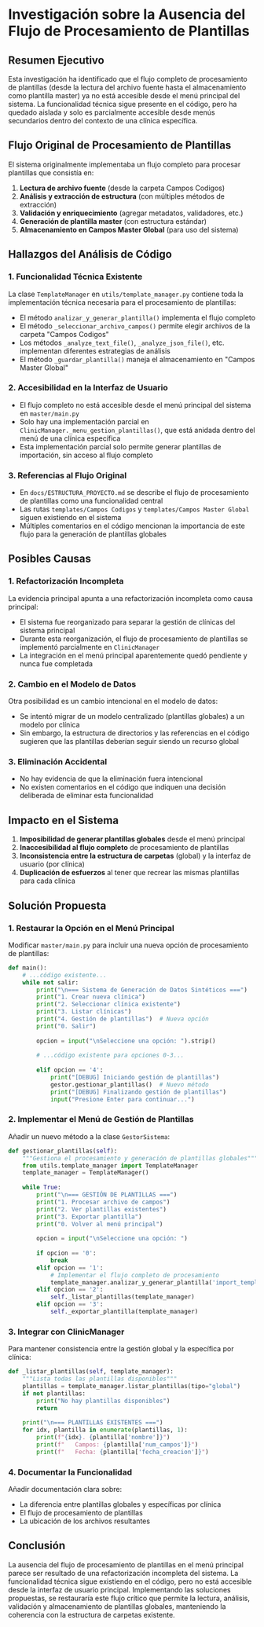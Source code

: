 # Investigación sobre la Ausencia del Flujo de Procesamiento de Plantillas

## Resumen Ejecutivo

Esta investigación ha identificado que el flujo completo de procesamiento de plantillas (desde la lectura del archivo fuente hasta el almacenamiento como plantilla master) ya no está accesible desde el menú principal del sistema. La funcionalidad técnica sigue presente en el código, pero ha quedado aislada y solo es parcialmente accesible desde menús secundarios dentro del contexto de una clínica específica.

## Flujo Original de Procesamiento de Plantillas

El sistema originalmente implementaba un flujo completo para procesar plantillas que consistía en:

1. **Lectura de archivo fuente** (desde la carpeta Campos Codigos)
2. **Análisis y extracción de estructura** (con múltiples métodos de extracción)
3. **Validación y enriquecimiento** (agregar metadatos, validadores, etc.)
4. **Generación de plantilla master** (con estructura estándar)
5. **Almacenamiento en Campos Master Global** (para uso del sistema)

## Hallazgos del Análisis de Código

### 1. Funcionalidad Técnica Existente

La clase `TemplateManager` en `utils/template_manager.py` contiene toda la implementación técnica necesaria para el procesamiento de plantillas:

- El método `analizar_y_generar_plantilla()` implementa el flujo completo
- El método `_seleccionar_archivo_campos()` permite elegir archivos de la carpeta "Campos Codigos"
- Los métodos `_analyze_text_file()`, `_analyze_json_file()`, etc. implementan diferentes estrategias de análisis
- El método `_guardar_plantilla()` maneja el almacenamiento en "Campos Master Global"

### 2. Accesibilidad en la Interfaz de Usuario

- El flujo completo no está accesible desde el menú principal del sistema en `master/main.py`
- Solo hay una implementación parcial en `ClinicManager._menu_gestion_plantillas()`, que está anidada dentro del menú de una clínica específica
- Esta implementación parcial solo permite generar plantillas de importación, sin acceso al flujo completo

### 3. Referencias al Flujo Original

- En `docs/ESTRUCTURA_PROYECTO.md` se describe el flujo de procesamiento de plantillas como una funcionalidad central
- Las rutas `templates/Campos Codigos` y `templates/Campos Master Global` siguen existiendo en el sistema
- Múltiples comentarios en el código mencionan la importancia de este flujo para la generación de plantillas globales

## Posibles Causas

### 1. Refactorización Incompleta

La evidencia principal apunta a una refactorización incompleta como causa principal:

- El sistema fue reorganizado para separar la gestión de clínicas del sistema principal
- Durante esta reorganización, el flujo de procesamiento de plantillas se implementó parcialmente en `ClinicManager` 
- La integración en el menú principal aparentemente quedó pendiente y nunca fue completada

### 2. Cambio en el Modelo de Datos

Otra posibilidad es un cambio intencional en el modelo de datos:

- Se intentó migrar de un modelo centralizado (plantillas globales) a un modelo por clínica
- Sin embargo, la estructura de directorios y las referencias en el código sugieren que las plantillas deberían seguir siendo un recurso global

### 3. Eliminación Accidental

- No hay evidencia de que la eliminación fuera intencional
- No existen comentarios en el código que indiquen una decisión deliberada de eliminar esta funcionalidad

## Impacto en el Sistema

1. **Imposibilidad de generar plantillas globales** desde el menú principal
2. **Inaccesibilidad al flujo completo** de procesamiento de plantillas
3. **Inconsistencia entre la estructura de carpetas** (global) y la interfaz de usuario (por clínica)
4. **Duplicación de esfuerzos** al tener que recrear las mismas plantillas para cada clínica

## Solución Propuesta

### 1. Restaurar la Opción en el Menú Principal

Modificar `master/main.py` para incluir una nueva opción de procesamiento de plantillas:

```python
def main():
    # ...código existente...
    while not salir:
        print("\n=== Sistema de Generación de Datos Sintéticos ===")
        print("1. Crear nueva clínica")
        print("2. Seleccionar clínica existente")
        print("3. Listar clínicas")
        print("4. Gestión de plantillas")  # Nueva opción
        print("0. Salir")
        
        opcion = input("\nSeleccione una opción: ").strip()
        
        # ...código existente para opciones 0-3...
        
        elif opcion == '4':
            print("[DEBUG] Iniciando gestión de plantillas")
            gestor.gestionar_plantillas()  # Nuevo método
            print("[DEBUG] Finalizando gestión de plantillas")
            input("Presione Enter para continuar...")
```

### 2. Implementar el Menú de Gestión de Plantillas

Añadir un nuevo método a la clase `GestorSistema`:

```python
def gestionar_plantillas(self):
    """Gestiona el procesamiento y generación de plantillas globales"""
    from utils.template_manager import TemplateManager
    template_manager = TemplateManager()
    
    while True:
        print("\n=== GESTIÓN DE PLANTILLAS ===")
        print("1. Procesar archivo de campos")
        print("2. Ver plantillas existentes")
        print("3. Exportar plantilla")
        print("0. Volver al menú principal")
        
        opcion = input("\nSeleccione una opción: ")
        
        if opcion == '0':
            break
        elif opcion == '1':
            # Implementar el flujo completo de procesamiento
            template_manager.analizar_y_generar_plantilla('import_template')
        elif opcion == '2':
            self._listar_plantillas(template_manager)
        elif opcion == '3':
            self._exportar_plantilla(template_manager)
```

### 3. Integrar con ClinicManager

Para mantener consistencia entre la gestión global y la específica por clínica:

```python
def _listar_plantillas(self, template_manager):
    """Lista todas las plantillas disponibles"""
    plantillas = template_manager.listar_plantillas(tipo="global")
    if not plantillas:
        print("No hay plantillas disponibles")
        return
        
    print("\n=== PLANTILLAS EXISTENTES ===")
    for idx, plantilla in enumerate(plantillas, 1):
        print(f"{idx}. {plantilla['nombre']}")
        print(f"   Campos: {plantilla['num_campos']}")
        print(f"   Fecha: {plantilla['fecha_creacion']}")
```

### 4. Documentar la Funcionalidad

Añadir documentación clara sobre:
- La diferencia entre plantillas globales y específicas por clínica
- El flujo de procesamiento de plantillas
- La ubicación de los archivos resultantes

## Conclusión

La ausencia del flujo de procesamiento de plantillas en el menú principal parece ser resultado de una refactorización incompleta del sistema. La funcionalidad técnica sigue existiendo en el código, pero no está accesible desde la interfaz de usuario principal. Implementando las soluciones propuestas, se restauraría este flujo crítico que permite la lectura, análisis, validación y almacenamiento de plantillas globales, manteniendo la coherencia con la estructura de carpetas existente.
